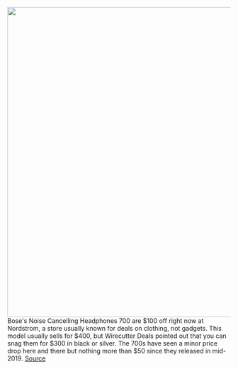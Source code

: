 <img src='https://cdn.vox-cdn.com/thumbor/1UwwZjL_Cjddrl1LvtJTAzNMHe4=/0x0:2040x1360/1200x800/filters:focal(784x480:1110x806)/cdn.vox-cdn.com/uploads/chorus_image/image/66518026/akrales_190716_3546_0060.0.jpg' width='700px' /><br/>
Bose's Noise Cancelling Headphones 700 are $100 off right now at Nordstrom, a store usually known for deals on clothing, not gadgets. This model usually sells for $400, but Wirecutter Deals pointed out that you can snag them for $300 in black or silver. The 700s have seen a minor price drop here and there but nothing more than $50 since they released in mid-2019.
<a href='https://www.theverge.com/good-deals/2020/3/18/21183866/bose-headphones-deal-noise-cancelling-700-wireless-sale-discount'> Source <a/>